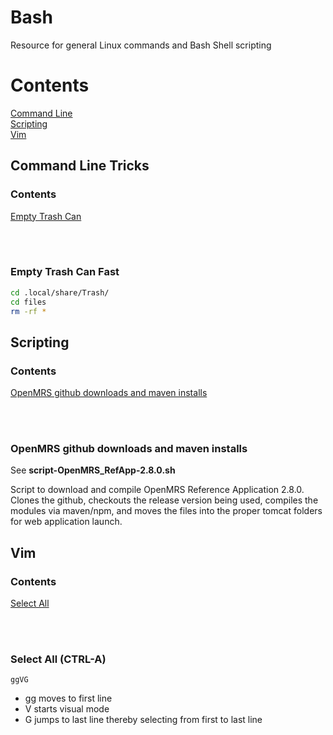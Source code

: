 # Bash
Resource for general Linux commands and Bash Shell scripting

# Contents
[Command Line](#command-line)<br>
[Scripting](#scripting)<br>
[Vim](#vim)<br>

<a id="command-line"></a>
## Command Line Tricks

### Contents

[Empty Trash Can](#command-line_empty-trash-can)<br>

<br><br>

<a id="command-line_empty-trash-can"></a>
### Empty Trash Can Fast

```Bash
cd .local/share/Trash/
cd files
rm -rf *
```


## Scripting

### Contents

[OpenMRS github downloads and maven installs](#scripting_openmrs-github-maven)<br>

<br><br>

<a id="scripting_openmrs-github-maven"></a>
### OpenMRS github downloads and maven installs

See **script-OpenMRS_RefApp-2.8.0.sh**

Script to download and compile OpenMRS Reference Application 2.8.0. Clones the github, checkouts the release version being used, compiles the modules via maven/npm, and moves the files into the proper tomcat folders for web application launch.

## Vim

### Contents
[Select All](#vim_select-all)<br>

<br><br>

<a id="vim_select-all"></a>
### Select All (CTRL-A)

```Vim
ggVG
``` 

- gg moves to first line
- V starts visual mode
- G jumps to last line thereby selecting from first to last line 



